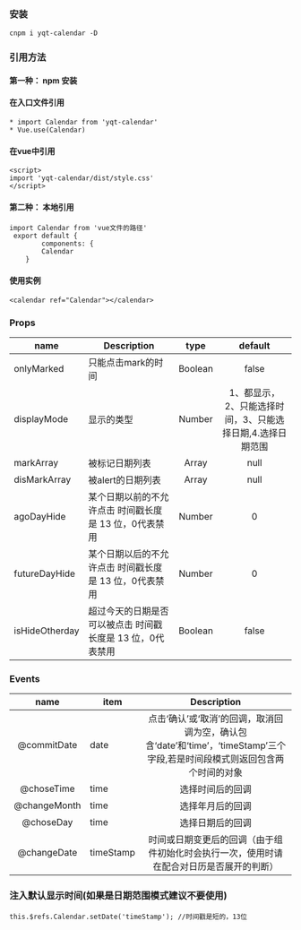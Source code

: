 ### 安装
```
cnpm i yqt-calendar -D
```
### 引用方法
#### 第一种： npm 安装
#### 在入口文件引用
```
* import Calendar from 'yqt-calendar'
* Vue.use(Calendar)
```
#### 在vue中引用
```
<script>
import 'yqt-calendar/dist/style.css'
</script>
```
#### 第二种： 本地引用
```
import Calendar from 'vue文件的路径'
 export default {
        components: {
        Calendar
    }
 ```
#### 使用实例
```
<calendar ref="Calendar"></calendar>
```
### Props

|    name    |    Description   |   type   |default|
| -----------------  | ---------------- | :--------: | :----------: |
| onlyMarked       | 只能点击mark的时间 |Boolean| false
| displayMode        | 显示的类型 |Number | 1、都显示，2、只能选择时间，3、只能选择日期,4.选择日期范围
| markArray        | 被标记日期列表 |Array | null
| disMarkArray        | 被alert的日期列表 |Array | null
| agoDayHide        | 某个日期以前的不允许点击 时间戳长度是 13 位，0代表禁用 |Number |0
| futureDayHide        | 某个日期以后的不允许点击 时间戳长度是 13 位，0代表禁用 |Number |0
| isHideOtherday        | 超过今天的日期是否可以被点击 时间戳长度是 13 位，0代表禁用 |Boolean |false

### Events

| name | item   |Description
| :--------:   | -----  |:----------: |
|   @commitDate   |  date| 点击‘确认’或‘取消’的回调，取消回调为空，确认包含‘date’和‘time’，‘timeStamp’三个字段,若是时间段模式则返回包含两个时间的对象
|   @choseTime   |  time| 选择时间后的回调
|   @changeMonth   |  time| 选择年月后的回调
|   @choseDay   |  time| 选择日期后的回调
|   @changeDate   |  timeStamp| 时间或日期变更后的回调（由于组件初始化时会执行一次，使用时请在配合对日历是否展开的判断）

### 注入默认显示时间(如果是日期范围模式建议不要使用)
 ```
 this.$refs.Calendar.setDate('timeStamp'); //时间戳是短的，13位
 ```
